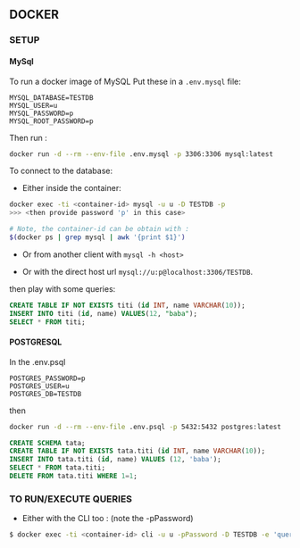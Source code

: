 ## DOCKER

### SETUP

#### MySql

To run a docker image of MySQL
Put these in a `.env.mysql` file:

```
MYSQL_DATABASE=TESTDB
MYSQL_USER=u
MYSQL_PASSWORD=p
MYSQL_ROOT_PASSWORD=p
```

Then run :
```bash
docker run -d --rm --env-file .env.mysql -p 3306:3306 mysql:latest
```

To connect to the database:
- Either inside the container:
```bash
docker exec -ti <container-id> mysql -u u -D TESTDB -p
>>> <then provide password 'p' in this case>

# Note, the container-id can be obtain with :
$(docker ps | grep mysql | awk '{print $1}')
```

- Or from another client with `mysql -h <host>`

- Or with the direct host url `mysql://u:p@localhost:3306/TESTDB`.

then play with some queries:

```sql
CREATE TABLE IF NOT EXISTS titi (id INT, name VARCHAR(10));
INSERT INTO titi (id, name) VALUES(12, "baba");
SELECT * FROM titi;
```

#### POSTGRESQL

In the .env.psql
```
POSTGRES_PASSWORD=p
POSTGRES_USER=u
POSTGRES_DB=TESTDB
```

then

```bash
docker run -d --rm --env-file .env.psql -p 5432:5432 postgres:latest
```
```sql
CREATE SCHEMA tata;
CREATE TABLE IF NOT EXISTS tata.titi (id INT, name VARCHAR(10));
INSERT INTO tata.titi (id, name) VALUES (12, 'baba');
SELECT * FROM tata.titi;
DELETE FROM tata.titi WHERE 1=1;
```

### TO RUN/EXECUTE QUERIES

- Either with the CLI too :
(note the -pPassword)
```bash
$ docker exec -ti <container-id> cli -u u -pPassword -D TESTDB -e 'query'
```
